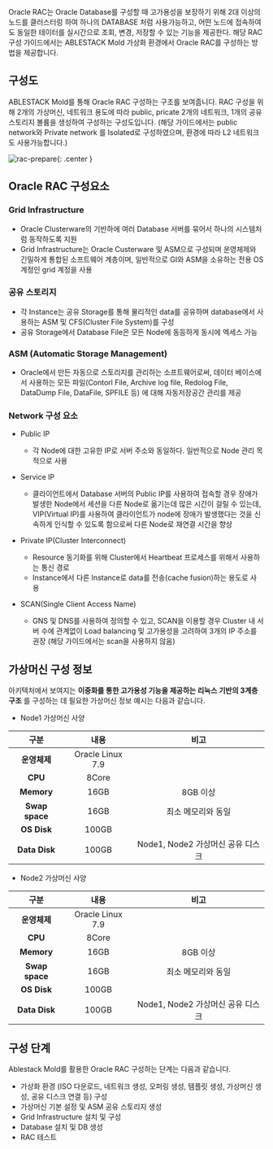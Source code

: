 Oracle RAC는 Oracle Database를 구성할 때 고가용성을 보장하기 위해 2대 이상의 노드를 클러스터링 하여 하나의 DATABASE 처럼 사용가능하고, 
어떤 노드에 접속하여도 동일한 테이터를 실시간으로 조회, 변경, 저장할 수 있는 기능을 제공한다. 해당 RAC 구성 가이드에서는
ABLESTACK Mold 가상화 환경에서 Oracle RAC를 구성하는 방법을 제공합니다.


## 구성도
ABLESTACK Mold를 통해 Oracle RAC 구성하는 구조를 보여줍니다. RAC 구성을 위해 2개의 가상머신, 네트워크 용도에 따라 public, pricate 2개의 네트워크, 1개의 공유 스토리지 볼륨을 생성하여 구성하는 구성도입니다. (해당 가이드에서는 public network와 Private network
를 Isolated로 구성하였으며, 환경에 따라 L2 네트워크도 사용가능합니다.)

![rac-prepare](../../../../assets/images/oraclerac/oracle-rac-architecture.png){: .center }

## Oracle RAC 구성요소
### Grid Infrastructure 
- Oracle Clusterware의 기반하에 여러 Database 서버를 묶어서 하나의 시스템처럼 동작하도록 지원
- Grid Infrastructure는 Oracle Custerware 및 ASM으로 구성되며 운영체제와 긴밀하게 통합된 소프트웨어 계층이며, 일반적으로 GI와 ASM을 소유하는 전용 OS 계정인 grid 계정을 사용

### 공유 스토리지 
- 각 Instance는 공유 Storage를 통해 물리적인 data를 공유하며 database에서 사용하는 ASM 및 CFS(Cluster File System)를 구성
- 공유 Storage에서 Database File은 모든 Node에 동등하게 동시에 엑세스 가능

### ASM (Automatic Storage Management)
- Oracle에서 만든 자동으로 스토리지를 관리하는 소프트웨어로써, 데이터 베이스에서 사용하는 모든 파일(Contorl File, Archive log file, Redolog File, DataDump File, DataFile, SPFILE 등) 에 대해 자동저장공간 관리를 제공

### Network 구성 요소
- Public IP
    - 각 Node에 대한 고유한 IP로 서버 주소와 동일하다. 일반적으로 Node 관리 목적으로 사용

- Service IP
    - 클라이언트에서 Database 서버의 Public IP를 사용하여 접속할 경우 장애가 발생한 Node에서 세션을 다른 Node로 옮기는데 많은 시간이 걸릴 수 있는데, VIP(Virtual IP)를 사용하여 클라이언트가 node에 장애가 발생했다는 것을 신속하게 인식할 수 있도록 함으로써 다른 Node로 재연결 시간을 향상
- Private IP(Cluster Interconnect)
    - Resource 동기화를 위해 Cluster에서 Heartbeat 프로세스를 위해서 사용하는 통신 경로
    - Instance에서 다른 Instance로 data를 전송(cache fusion)하는 용도로 사용 

- SCAN(Single Client Access Name)
    - GNS 및 DNS를 사용하여 정의할 수 있고, SCAN을 이용할 경우 Cluster 내 서버 수에 관계없이 Load balancing 및 고가용성을 고려하여 3개의 IP 주소를 권장 (해당 가이드에서는 scan을 사용하지 않음)





## 가상머신 구성 정보
아키텍처에서 보여지는 **이중화를 통한 고가용성 기능을 제공하는 리눅스 기반의 3계층 구조** 를 구성하는 데 필요한 가상머신 정보 예시는 다음과 같습니다.

- Node1 가상머신 사양

| 구분              |  내용                   | 비고                |
| :---------------:|:----------------------:|:------------------:|
| **운영체제**       | Oracle Linux 7.9       |  |
| **CPU**          | 8Core                  |  |
| **Memory**       | 16GB                   | 8GB 이상 |
| **Swap space**   | 16GB                   | 최소 메모리와 동일 |
| **OS Disk**      | 100GB                  |  |
| **Data Disk**    | 100GB                  | Node1, Node2 가상머신 공유 디스크 |

- Node2 가상머신 사양

| 구분              |  내용                   | 비고                |
| :---------------:|:----------------------:|:------------------:|
| **운영체제**       | Oracle Linux 7.9       |  |
| **CPU**          | 8Core                  |  |
| **Memory**       | 16GB                   | 8GB 이상 |
| **Swap space**   | 16GB                   | 최소 메모리와 동일 |
| **OS Disk**      | 100GB                  |  |
| **Data Disk**    | 100GB                  | Node1, Node2 가상머신 공유 디스크 |




## 구성 단계
Ablestack Mold를 활용한 Oracle RAC 구성하는 단계는 다음과 같습니다.

- 가상화 환경 (ISO 다운로드, 네트워크 생성, 오퍼링 생성, 템플릿 생성, 가상머신 생성, 공유 디스크 연결 등) 구성
- 가상머신 기본 설정 및 ASM 공유 스토리지 생성
- Grid Infrastructure 설치 및 구성
- Database 설치 및 DB 생성
- RAC 테스트
